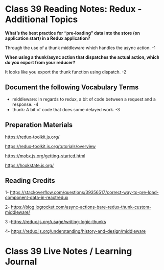 # Class 39 Reading Notes: Redux - Additional Topics

**What’s the best practice for “pre-loading” data into the store (on application start) in a Redux application?**

Through the use of a thunk middleware which handles the async action. -1

**When using a thunk/async action that dispatches the actual action, which do you export from your reducer?**

It looks like you export the thunk function using dispatch. -2

## Document the following Vocabulary Terms

- middleware: In regards to redux, a bit of code between a request and a response. -4
- thunk: A bit of code that does some delayed work. -3

## Preparation Materials

https://redux-toolkit.js.org/

https://redux-toolkit.js.org/tutorials/overview

https://mobx.js.org/getting-started.html

https://hookstate.js.org/

## Reading Credits

1- https://stackoverflow.com/questions/39356517/correct-way-to-pre-load-component-data-in-reactredux

2- https://blog.logrocket.com/async-actions-bare-redux-thunk-custom-middleware/

3 -https://redux.js.org/usage/writing-logic-thunks

4- https://redux.js.org/understanding/history-and-design/middleware

# Class 39 Live Notes / Learning Journal